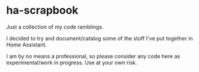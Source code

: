 # ha-scrapbook
Just a collection of my code ramblings.

I decided to try and document/catalog some of the stuff I've put together in Home Assistant. 

I am by no means a professional, so please consider any code here as experimental/work in progress. Use at your own risk.
